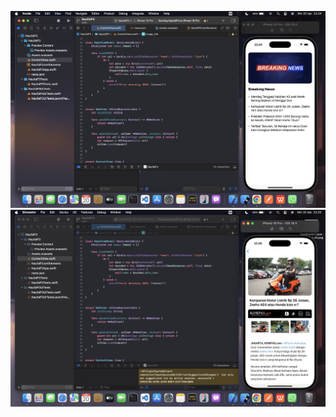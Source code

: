 ![Deskripsi Gambar](https://github.com/naufaladli0406/TugasP3_MobileProgramming/blob/main/1.png?raw=true)
![Deskripsi Gambar](https://github.com/naufaladli0406/TugasP3_MobileProgramming/blob/main/2.png?raw=true)



